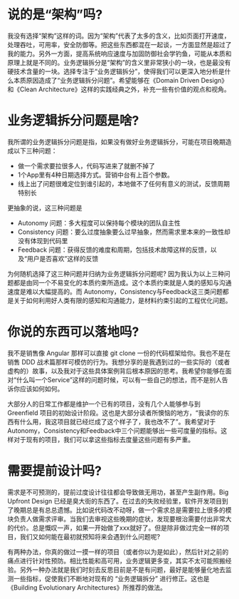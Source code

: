 # 说的是“架构”吗?

我没有选择“架构”这样的词。因为“架构”代表了太多的含义，比如页面打开速度，处理吞吐，可用率，安全防御等。把这些东西都混在一起谈，一方面显然是超过了我的能力。另外一方面，提高系统响应速度与加固防御社会学钓鱼，可能从本质和原理上就是不同的。业务逻辑拆分是“架构”的含义里非常狭小的一块，也是最没有硬技术含量的一块。选择专注于“业务逻辑拆分”，使得我们可以更深入地分析是什么本质原因造成了“业务逻辑拆分问题”。希望能够在《Domain Driven Design》和《Clean Architecture》这样的实践经典之外，补充一些有价值的观点和视角。

# 业务逻辑拆分问题是啥?

我所谓的业务逻辑拆分问题是指，如果没有做好业务逻辑拆分，可能在项目晚期造成以下三种问题：

* 做一个需求要拉很多人，代码写进来了就删不掉了
* 1个App里有4种日期选择方式。营销中台有上百个参数。
* 线上出了问题很难定位到谁引起的，本地做不了任何有意义的测试，反馈周期特别长

更抽象的说，这三种问题是

* Autonomy 问题：多大程度可以保持每个模块的团队自主性
* Consistency 问题：要么过度抽象要么过早抽象，然而需求里本来的一致性却没有体现到代码里
* Feedback 问题：获得反馈的难度和周期，包括技术故障这样的反馈，以及“用户是否喜欢”这样的反馈

为何随机选择了这三种问题并归纳为业务逻辑拆分问题呢? 因为我认为以上三种问题都是由同一个不易变化的本质约束所造成。这个本质约束就是人类的感知与沟通速度是难以大幅提高的。而 Autonomy，Consistency与Feedback这三类问题都是关于如何利用好人类有限的感知和沟通能力，是材料约束引起的工程优化问题。

# 你说的东西可以落地吗?

我不是销售像 Angular 那样可以直接 git clone 一份的代码框架给你。我也不是在销售 DDD 战术篇那样可模仿的行为。我想分享的是我遇到过的一些实际的（或者虚构的）故事，以及我对于这些具体案例背后根本原因的思考。我希望你能够在面对“什么叫一个Service”这样的问题时候，可以有一些自己的想法，而不是别人告诉你应该如何如何。

大部分人的日常工作都是维护一个已有的项目，没有几个人能够参与到 Greenfield 项目的初始设计阶段。这也是大部分读者所懊恼的地方，“我读你的东西有什么用，我这项目就已经烂成了这个样子了，我也改不了”。我希望对于 Autonomy，Consistency和Feedback中三个问题能够出一些可度量的指标。这样对于现有的项目，我们可以拿这些指标去度量这些问题有多严重。

# 需要提前设计吗?

需求是不可预测的，提前过度设计往往都会导致做无用功，甚至产生副作用。Big Upfront Design 已经是臭大街的东西了。在过去的失败经验里，软件开发项目到了晚期总是有总总遗憾。比如说代码改不动呀，做一个需求总是需要拉上很多的模块负责人做需求评审。当我们去审视这些晚期的症状，发现要根治需要付出非常大的代价。总是慨叹一声，如果一开始做了xxx就好了。但是除非做过完全一样的项目，我们又如何能在最初就预知将来会遇到什么问题呢? 

有两种办法，你真的做过一摸一样的项目（或者你以为是如此），然后针对之前的痛点进行针对性预防。相比性能和高可用，业务逻辑更多变，其实不太可能照搬经验。另外一种办法就是我们时刻去反思目前是不是有问题，最好是能够量化地去监测一些指标，促使我们不断地对现有的 “业务逻辑拆分” 进行修正。这也是《Building Evolutionary Architectures》所推荐的做法。

